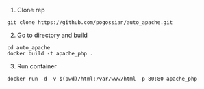 1. Clone rep 

```
git clone https://github.com/pogossian/auto_apache.git
```

2. Go to directory and build

```
cd auto_apache
docker build -t apache_php .
```

3. Run container

```
docker run -d -v $(pwd)/html:/var/www/html -p 80:80 apache_php
```
